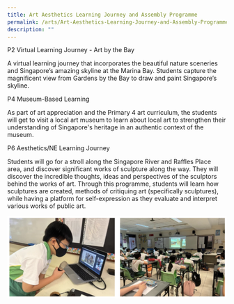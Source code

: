 ```yaml
---
title: Art Aesthetics Learning Journey and Assembly Programme
permalink: /arts/Art-Aesthetics-Learning-Journey-and-Assembly-Programme/
description: ""
---
```

P2 Virtual Learning Journey - Art by the Bay

A virtual learning journey that incorporates the beautiful nature sceneries and Singapore’s amazing skyline at the Marina Bay. Students capture the magnificent view from Gardens by the Bay to draw and paint Singapore’s skyline.

  

P4 Museum-Based Learning

As part of art appreciation and the Primary 4 art curriculum, the students will get to visit a local art museum to learn about local art to strengthen their understanding of Singapore's heritage in an authentic context of the museum.

  

P6 Aesthetics/NE Learning Journey

Students will go for a stroll along the Singapore River and Raffles Place area, and discover significant works of sculpture along the way. They will discover the incredible thoughts, ideas and perspectives of the sculptors behind the works of art. Through this programme, students will learn how sculptures are created, methods of critiquing art (specifically sculptures), while having a platform for self-expression as they evaluate and interpret various works of public art.

![](/images/artaesthetic.png)